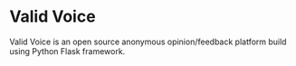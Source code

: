 # Valid Voice
Valid Voice is an open source anonymous opinion/feedback platform build using Python Flask framework. 



